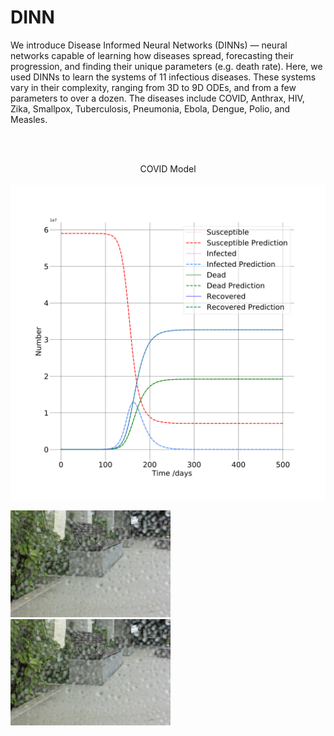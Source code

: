 # DINN
We introduce Disease Informed Neural Networks (DINNs) — neural networks capable of learning how diseases spread, forecasting their progression, and finding their unique parameters (e.g. death rate). Here, we used DINNs to learn the systems of 11 infectious diseases. These systems vary in their complexity, ranging from 3D to 9D ODEs, and from a few parameters to over a dozen. The diseases include COVID, Anthrax, HIV, Zika, Smallpox, Tuberculosis, Pneumonia, Ebola, Dengue, Polio, and Measles.

<br/><br/>

<p align="center">
  COVID Model
  <br/><br/>
  <img src="https://github.com/Shaier/DINN/blob/master/Diseases/COVID/COVID.png" width="512" title="Github Logo">
</p>


<p float="left">
  <img src="https://github.com/Shaier/Waterbender/blob/master/data/input/62_rain.jpg" width="256" />
  <img src="https://github.com/Shaier/Waterbender/blob/master/data/input/62_rain.jpg" width="256" /> 
</p>

<!-- ![COVID Model](https://github.com/Shaier/DINN/blob/master/Diseases/COVID/COVID.png) -->

